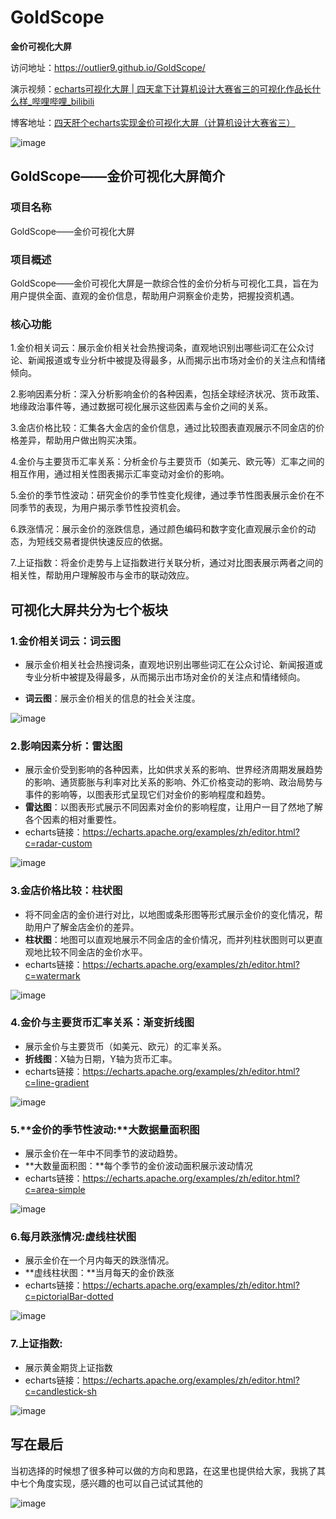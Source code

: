 # GoldScope

**金价可视化大屏**

访问地址：https://outlier9.github.io/GoldScope/

演示视频：[echarts可视化大屏 | 四天拿下计算机设计大赛省三的可视化作品长什么样_哔哩哔哩_bilibili](https://www.bilibili.com/video/BV12m421N7nB/?spm_id_from=333.999.0.0&vd_source=df847770af0ac774745e4b26af56f1d6)

博客地址：[四天肝个echarts实现金价可视化大屏（计算机设计大赛省三）](https://blog.csdn.net/m0_63596031/article/details/138226722?csdn_share_tail=%7B%22type%22%3A%22blog%22%2C%22rType%22%3A%22article%22%2C%22rId%22%3A%22138226722%22%2C%22source%22%3A%22m0_63596031%22%7D)

![image](https://img-blog.csdnimg.cn/direct/a018f66509ef4a7a9a251491876b322c.png)

## **GoldScope——金价可视化大屏**简介

### **项目名称**

GoldScope——金价可视化大屏

### **项目概述**

GoldScope——金价可视化大屏是一款综合性的金价分析与可视化工具，旨在为用户提供全面、直观的金价信息，帮助用户洞察金价走势，把握投资机遇。

### **核心功能**

1.金价相关词云：展示金价相关社会热搜词条，直观地识别出哪些词汇在公众讨论、新闻报道或专业分析中被提及得最多，从而揭示出市场对金价的关注点和情绪倾向。

2.影响因素分析：深入分析影响金价的各种因素，包括全球经济状况、货币政策、地缘政治事件等，通过数据可视化展示这些因素与金价之间的关系。

3.金店价格比较：汇集各大金店的金价信息，通过比较图表直观展示不同金店的价格差异，帮助用户做出购买决策。

4.金价与主要货币汇率关系：分析金价与主要货币（如美元、欧元等）汇率之间的相互作用，通过相关性图表揭示汇率变动对金价的影响。

5.金价的季节性波动：研究金价的季节性变化规律，通过季节性图表展示金价在不同季节的表现，为用户揭示季节性投资机会。

6.跌涨情况：展示金价的涨跌信息，通过颜色编码和数字变化直观展示金价的动态，为短线交易者提供快速反应的依据。

7.上证指数：将金价走势与上证指数进行关联分析，通过对比图表展示两者之间的相关性，帮助用户理解股市与金市的联动效应。



## 可视化大屏共分为七个板块

### 1.**金价相关词云**：词云图

- 展示金价相关社会热搜词条，直观地识别出哪些词汇在公众讨论、新闻报道或专业分析中被提及得最多，从而揭示出市场对金价的关注点和情绪倾向。

- **词云图**：展示金价相关的信息的社会关注度。

![image](https://img-blog.csdnimg.cn/img_convert/80237df2372188c2efb94965d14616b1.png)

### 2.**影响因素分析**：雷达图

- 展示金价受到影响的各种因素，比如供求关系的影响、世界经济周期发展趋势的影响、通货膨胀与利率对比关系的影响、外汇价格变动的影响、政治局势与事件的影响等，以图表形式呈现它们对金价的影响程度和趋势。
- **雷达图**：以图表形式展示不同因素对金价的影响程度，让用户一目了然地了解各个因素的相对重要性。
- echarts链接：<https://echarts.apache.org/examples/zh/editor.html?c=radar-custom>

![image](https://img-blog.csdnimg.cn/img_convert/65a3871d127086066aa87bea3ff61358.png)

### 3.**金店价格比较**：柱状图

- 将不同金店的金价进行对比，以地图或条形图等形式展示金价的变化情况，帮助用户了解金店金价的差异。
- **柱状图**：地图可以直观地展示不同金店的金价情况，而并列柱状图则可以更直观地比较不同金店的金价水平。
- echarts链接：<https://echarts.apache.org/examples/zh/editor.html?c=watermark>

![image](https://img-blog.csdnimg.cn/img_convert/b86c405df14cfe520fb5a97581ebfa29.png)

### 4.**金价与主要货币汇率关系**：渐变折线图

- 展示金价与主要货币（如美元、欧元）的汇率关系。
- **折线图**：X轴为日期，Y轴为货币汇率。
- echarts链接：<https://echarts.apache.org/examples/zh/editor.html?c=line-gradient>

![image](https://img-blog.csdnimg.cn/direct/39fb03597cad45a5bfda6e538a5b3b00.png)

### 5.**金价的季节性波动:**大数据量面积图

- 展示金价在一年中不同季节的波动趋势。
- **大数量面积图：**每个季节的金价波动面积展示波动情况
- echarts链接：https://echarts.apache.org/examples/zh/editor.html?c=area-simple

![image](https://img-blog.csdnimg.cn/img_convert/78cbad04ede1e6d5387547a7cb830322.png)

### 6.**每月跌涨情况:虚线柱状图**

- 展示金价在一个月内每天的跌涨情况。
- **虚线柱状图：**当月每天的金价跌涨
- echarts链接：<https://echarts.apache.org/examples/zh/editor.html?c=pictorialBar-dotted>

![image](https://img-blog.csdnimg.cn/img_convert/18673db5f557fc38bb3534b333ff8b82.png)

### 7.**上证指数:**

- 展示黄金期货上证指数
- echarts链接：<https://echarts.apache.org/examples/zh/editor.html?c=candlestick-sh>

![image](https://img-blog.csdnimg.cn/img_convert/e1f6a777131f6a5f2cff5a30c702f62f.png)

## 写在最后

当初选择的时候想了很多种可以做的方向和思路，在这里也提供给大家，我挑了其中七个角度实现，感兴趣的也可以自己试试其他的

![image](https://img-blog.csdnimg.cn/direct/31669bf993024864ac9f9ceff6d2799c.png)











